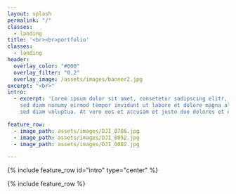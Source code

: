 ```yaml
---
layout: splash
permalink: "/"
classes:
  - landing
title: '<br><br>portfolio'
classes:
  - landing
header:
  overlay_color: "#000"
  overlay_filter: "0.2"
  overlay_image: /assets/images/banner2.jpg
excerpt: "<br>"
intro: 
  - excerpt: 'Lorem ipsum dolor sit amet, consetetur sadipscing elitr,
    sed diam nonumy eirmod tempor invidunt ut labore et dolore magna aliquyam erat,
    sed diam voluptua. At vero eos et accusam et justo duo dolores et ea rebum.'

feature_row:
  - image_path: assets/images/DJI_0786.jpg
  - image_path: assets/images/DJI_0052.jpg
  - image_path: assets/images/DJI_0082.jpg

---
```


{% include feature_row id="intro" type="center" %}

{% include feature_row %}

